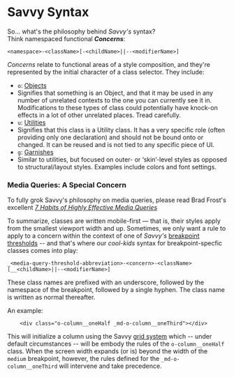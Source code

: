 # Savvy Syntax

So... what's the philosophy behind _Savvy's_ syntax?  
Think namespaced functional ***Concerns***:

```
<namespace>-<className>[-<childName>||--<modifierName>]
```

_Concerns_ relate to functional areas of a style composition, and they're represented by
the initial character of a class selector. They include:

-   `o`: [Objects](../src/objects)
  - Signifies that something is an Object, and that it may be used in any number of unrelated contexts to the one you can currently see it in. Modifications to these types of class could potentially have knock-on effects in a lot of other unrelated places. Tread carefully.
-   `u`: [Utilities](../src/utilities)
  - Signifies that this class is a Utility class. It has a very specific role (often providing only one declaration) and should not be bound onto or changed. It can be reused and is not tied to any specific piece of UI.
-   `g`: [Garnishes](../src/garnishes)
  - Similar to utilities, but focused on outer- or ‘skin’-level styles as opposed to structural/layout styles. Examples include colors and font settings.



### Media Queries: A Special Concern

To fully grok Savvy's philosophy on media queries, please read Brad Frost's excellent [_7 Habits of Highly Effective Media Queries_](http://bradfrost.com/blog/post/7-habits-of-highly-effective-media-queries/)

To summarize, classes are written mobile-first — that is, their styles apply from the smallest viewport width and up. Sometimes, we only want a rule to apply to a concern within the context of one of _Savvy's_ [breakpoint thresholds](./media-queries#thresholds) -- and that's where our _cool-kids_ syntax for breakpoint-specfic classes comes into play:

```
_<media-query-threshold-abbreviation>-<concern>-<className>[__<childName>||--<modifierName>]
```

 These class names are prefixed with an underscore, followed by the namespace of the breakpoint, followed by a single hyphen. The class name is written as normal thereafter.

An example:
```
    <div class="o-column__oneHalf _md-o-column__oneThird"></div>
```

This will initialize a column using the Savvy [grid system](../src/objects/o-grid.css) which -- under default circumstances -- will be embody the rules of the `o-column__oneHalf` class. When the screen width expands (or is) beyond the width of the `medium` breakpoint, however, the rules defined for the `_md-o-column__oneThird` will intervene and take precedence.
